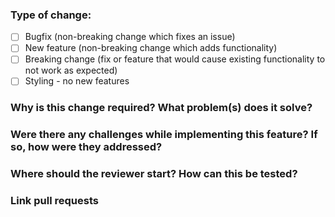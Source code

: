 ### Type of change:
- [ ] Bugfix (non-breaking change which fixes an issue)
- [ ] New feature (non-breaking change which adds functionality)
- [ ] Breaking change (fix or feature that would cause existing functionality to not work as expected)
- [ ] Styling - no new features

### Why is this change required? What problem(s) does it solve?

### Were there any challenges while implementing this feature? If so, how were they addressed?

### Where should the reviewer start? How can this be tested?

### Link pull requests
